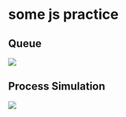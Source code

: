 # some js practice

## Queue  

![](/home/hamza/startup/try.png)


## Process Simulation

![](/home/hamza/startup/t.png)

